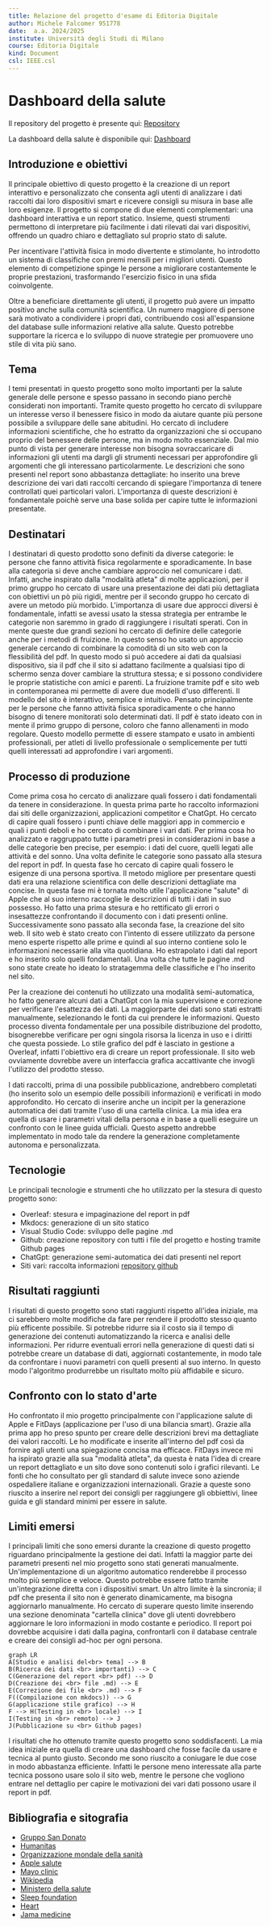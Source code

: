 ```yaml
---
title: Relazione del progetto d'esame di Editoria Digitale
author: Michele Falcomer 951778
date:  a.a. 2024/2025
institute: Università degli Studi di Milano
course: Editoria Digitale
kind: Document
csl: IEEE.csl
---
```

# Dashboard della salute

Il repository del progetto è presente qui: [Repository](https://github.com/michelefalcomer/Dashboard-salute)

La dashboard della salute è disponibile qui: [Dashboard](https://michelefalcomer.github.io/)
## Introduzione e obiettivi
Il principale obiettivo di questo progetto è la creazione di un report interattivo e personalizzato che consenta agli utenti di analizzare i dati raccolti dai loro dispositivi smart e ricevere consigli su misura in base alle loro esigenze. Il progetto si compone di due elementi complementari: una dashboard interattiva e un report statico. Insieme, questi strumenti permettono di interpretare più facilmente i dati rilevati dai vari dispositivi, offrendo un quadro chiaro e dettagliato sul proprio stato di salute.

Per incentivare l'attività fisica in modo divertente e stimolante, ho introdotto un sistema di classifiche con premi mensili per i migliori utenti. Questo elemento di competizione spinge le persone a migliorare costantemente le proprie prestazioni, trasformando l'esercizio fisico in una sfida coinvolgente.

Oltre a beneficiare direttamente gli utenti, il progetto può avere un impatto positivo anche sulla comunità scientifica. Un numero maggiore di persone sarà motivato a condividere i propri dati, contribuendo così all'espansione del database sulle informazioni relative alla salute. Questo potrebbe supportare la ricerca e lo sviluppo di nuove strategie per promuovere uno stile di vita più sano.

## Tema  
I temi presentati in questo progetto sono molto importanti per la salute generale delle persone e spesso passano in secondo piano perchè considerati non importanti. Tramite questo progetto ho cercato di sviluppare un interesse verso il benessere fisico in modo da aiutare quante più persone possibile a sviluppare delle sane abitudini. Ho cercato di includere informazioni scientifiche, che ho estratto da organizzazioni che si occupano proprio del benessere delle persone, ma in modo molto essenziale. Dal mio punto di vista per generare interesse non bisogna sovraccaricare di informazioni gli utenti ma dargli gli strumenti necessari per approfondire gli argomenti che gli interessano particolarmente. Le descrizioni che sono presenti nel report sono abbastanza dettagliate: ho inserito una breve descrizione dei vari dati raccolti cercando di spiegare l'importanza di tenere controllati quei particolari valori. L'importanza di queste descrizioni è fondamentale poichè serve una base solida per capire tutte le informazioni presentate.

## Destinatari
I destinatari di questo prodotto sono definiti da diverse categorie: le persone che fanno attività fisica regolarmente e sporadicamente. In base alla categoria si deve anche cambiare approccio nel comunicare i dati. Infatti, anche inspirato dalla "modalità atleta" di molte applicazioni, per il primo gruppo ho cercato di usare una presentazione dei dati più dettagliata con obiettivi un pò più rigidi, mentre per il secondo gruppo ho cercato di avere un metodo più morbido. L'importanza di usare due approcci diversi è fondamentale, infatti se avessi usato la stessa strategia per entrambe le categorie non saremmo in grado di raggiungere i risultati sperati. Con in mente queste due grandi sezioni ho cercato di definire delle categorie anche per i metodi di fruizione. In questo senso ho usato un approccio generale cercando di combinare la comodità di un sito web con la flessibilità del pdf. In questo modo si può accedere ai dati da qualsiasi dispositivo, sia il pdf che il sito si adattano facilmente a qualsiasi tipo di schermo senza dover cambiare la struttura stessa; e si possono condividere le proprie statistiche con amici e parenti. La fruizione tramite pdf e sito web in contemporanea mi permette di avere due modelli d'uso differenti. Il modello del sito è interattivo, semplice e intuitivo. Pensato principalmente per le persone che fanno attività fisica sporadicamente o che hanno bisogno di tenere monitorati solo determinati dati. Il pdf è stato ideato con in mente il primo gruppo di persone, coloro che fanno allenamenti in modo regolare. Questo modello permette di essere stampato e usato in ambienti professionali, per atleti di livello professionale o semplicemente per tutti quelli interessati ad approfondire i vari argomenti. 

## Processo di produzione 
Come prima cosa ho cercato di analizzare quali fossero i dati fondamentali da tenere in considerazione. In questa prima parte ho raccolto informazioni dai siti delle organizzazioni, applicazioni competitor e ChatGpt. Ho cercato di capire quali fossero i punti chiave delle maggiori app in commercio e quali i punti deboli e ho cercato di combinare i vari dati. Per prima cosa ho analizzato e raggruppato tutte i parametri presi in considerazioni in base a delle categorie ben precise, per esempio: i dati del cuore, quelli legati alle attività e del sonno. Una volta definite le categorie sono passato alla stesura del report in pdf. In questa fase ho cercato di capire quali fossero le esigenze di una persona sportiva. Il metodo migliore per presentare questi dati era una relazione scientifica con delle descrizioni dettagliate ma concise. In questa fase mi è tornata molto utile l'applicazione "salute" di Apple che al suo interno raccoglie le descrizioni di tutti i dati in suo possesso. Ho fatto una prima stesura e ho rettificato gli errori o insesattezze confrontando il documento con i dati presenti online. 
Successivamente sono passato alla seconda fase, la creazione del sito web. Il sito web è stato creato con l'intento di essere utilizzato da persone meno esperte rispetto alle prime e quindi al suo interno contiene solo le informazioni necessarie alla vita quotidiana. Ho estrapolato i dati dal report e ho inserito solo quelli fondamentali. Una volta che tutte le pagine .md sono state create ho ideato lo stratagemma delle classifiche e l'ho inserito nel sito. 

Per la creazione dei contenuti ho utilizzato una modalità semi-automatica, ho fatto generare alcuni dati a ChatGpt con la mia supervisione e correzione per verificare l'esattezza dei dati. La maggiorparte dei dati sono stati estratti manualmente, selezionando le fonti da cui prendere le informazioni. Questo processo diventa fondamentale per una possibile distribuzione del prodotto, bisognerebbe verificare per ogni singola risorsa la licenza in uso e i diritti che questa possiede. 
Lo stile grafico del pdf è lasciato in gestione a Overleaf, infatti l'obiettivo era di creare un report professionale. Il sito web ovviamente dovrebbe avere un interfaccia grafica accattivante che invogli l'utilizzo del prodotto stesso. 

I dati raccolti, prima di una possibile pubblicazione, andrebbero completati (ho inserito solo un esempio delle possibili informazioni) e verificati in modo approfondito. Ho cercato di inserire anche un incipit per la generazione automatica dei dati tramite l'uso di una cartella clinica. La mia idea era quella di usare i parametri vitali della persona e in base a quelli eseguire un confronto con le linee guida ufficiali. Questo aspetto andrebbe implementato in modo tale da rendere la generazione completamente autonoma e personalizzata. 

## Tecnologie
Le principali tecnologie e strumenti che ho utilizzato per la stesura di questo progetto sono: 
* Overleaf: stesura e impaginazione del report in pdf
* Mkdocs: generazione di un sito statico
* Visual Studio Code: sviluppo delle pagine .md
* Github: creazione repository con tutti i file del progetto e hosting tramite Github pages
* ChatGpt: generazione semi-automatica dei dati presenti nel report
* Siti vari: raccolta informazioni
  [repository github](https://github.com/michelefalcomer/Dashboard-salute)


## Risultati raggiunti
I risultati di questo progetto sono stati raggiunti rispetto all'idea iniziale, ma ci sarebbero molte modifiche da fare per rendere il prodotto stesso quanto più efficente possibile. 
Si potrebbe ridurre sia il costo sia il tempo di generazione dei contenuti automatizzando la ricerca e analisi delle informazioni. Per ridurre eventuali errori nella generazione di questi dati si potrebbe creare un database di dati, aggiornati costantemente, in modo tale da confrontare i nuovi parametri con quelli presenti al suo interno. In questo modo l'algoritmo produrrebbe un risultato molto più affidabile e sicuro. 

## Confronto con lo stato d'arte
Ho confrontato il mio progetto principalmente con l'applicazione salute di Apple e FitDays (applicazione per l'uso di una bilancia smart). Grazie alla prima app ho preso spunto per creare delle descrizioni brevi ma dettagliate dei valori raccolti. Le ho modificate e inserite all'interno del pdf così da fornire agli utenti una spiegazione concisa ma efficace. FitDays invece mi ha ispirato grazie alla sua "modalità atleta", da questa è nata l'idea di creare un report dettagliato e un sito dove sono contenuti solo i grafici rilevanti. Le fonti che ho consultato per gli standard di salute invece sono aziende ospedaliere italiane e organizzazioni internazionali. Grazie a queste sono riuscito a inserire nel report dei consigli per raggiungere gli obbiettivi, linee guida e gli standard minimi per essere in salute. 

## Limiti emersi 
I principali limiti che sono emersi durante la creazione di questo progetto riguardano principalmente la gestione dei dati. Infatti la maggior parte dei parametri presenti nel mio progetto sono stati generati manualmente. Un'implementazione di un algoritmo automatico renderebbe il processo molto più semplice e veloce. Questo potrebbe essere fatto tramite un'integrazione diretta con i dispositivi smart. 
Un altro limite è la sincronia; il pdf che presenta il sito non è generato dinamicamente, ma bisogna aggiornarlo manualmente. Ho cercato di superare questo limite inserendo una sezione denominata "cartella clinica" dove gli utenti dovrebbero aggiornare le loro informazioni in modo costante e periodico. Il report poi dovrebbe acquisire i dati dalla pagina, confrontarli con il database centrale e creare dei consigli ad-hoc per ogni persona. 


```mermaid
graph LR
A[Studio e analisi del<br> tema] --> B
B(Ricerca dei dati <br> importanti) --> C
C(Generazione del report <br> pdf) --> D
D(Creazione dei <br> file .md) --> E
E(Correzione dei file <br> .md) --> F
F((Compilazione con mkdocs)) --> G
G(applicazione stile grafico) --> H
F --> H(Testing in <br> locale) --> I
I(Testing in <br> remoto) --> J
J(Pubblicazione su <br> Github pages)
```
I risultati che ho ottenuto tramite questo progetto sono soddisfacenti. La mia idea iniziale era quella di creare una dashboard che fosse facile da usare e tecnica al punto giusto. Secondo me sono riuscito a coniugare le due cose in modo abbastanza efficiente. Infatti le persone meno interessate alla parte tecnica possono usare solo il sito web, mentre le persone che vogliono entrare nel dettaglio per capire le motivazioni dei vari dati possono usare il report in pdf. 

## Bibliografia e sitografia 
* [Gruppo San Donato](https://www.grupposandonato.it/)
* [Humanitas](https://www.humanitas.it/)
* [Organizzazione mondale della sanità](https://www.who.int/)
* [Apple salute](https://www.apple.com/it/health/)
* [Mayo clinic](https://www.mayoclinic.org/)
* [Wikipedia](https://it.wikipedia.org/wiki/Indice_di_massa_corporea)
* [Ministero della salute](https://www.salute.gov.it/portale/home.html)
* [Sleep foundation](https://www.sleepfoundation.org/)
* [Heart](https://www.heart.org/en/)
* [Jama medicine](https://jamanetwork.com/journals/jamainternalmedicine)
